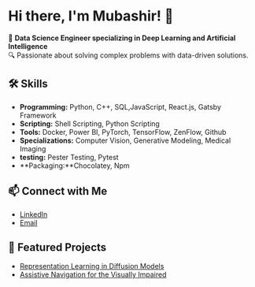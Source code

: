 # Hi there, I'm Mubashir! 👋

🚀 **Data Science Engineer specializing in Deep Learning and Artificial Intelligence**  
🔍 Passionate about solving complex problems with data-driven solutions.

## 🛠️ Skills
- **Programming:** Python, C++, SQL,JavaScript, React.js, Gatsby Framework
- **Scripting:** Shell Scripting, Python Scripting
- **Tools:** Docker, Power BI, PyTorch, TensorFlow, ZenFlow, Github
- **Specializations:** Computer Vision, Generative Modeling, Medical Imaging
- **testing:** Pester Testing, Pytest
- **Packaging:**Chocolatey, Npm

## 📫 Connect with Me
- [LinkedIn](https://www.linkedin.com/in/mubashir1145/)
- [Email](mailto:mubashirulhassan114@gmail.com)

## 🌟 Featured Projects
- [Representation Learning in Diffusion Models](#)
- [Assistive Navigation for the Visually Impaired](#)
